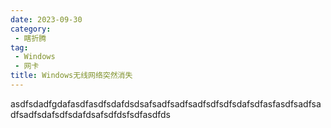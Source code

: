 ```yaml
---
date: 2023-09-30
category:
 - 瞎折腾
tag:
 - Windows
 - 网卡
title: Windows无线网络突然消失
---
```

asdfsdadfgdafasdfasdfsdafdsdsafsadfsadfsadfsdfsdfsdafsdfasfasdfsadfsadfsadfsdafsdfsdafdsafsdfdsfsdfasdfds